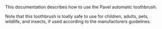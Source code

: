 This documentation describes how to use the Pavel automatic toothbrush.

Note that this toothbrush is toally safe to use for children, adults, pets, wildlife, and insects, if used according to the manufacturers guidelines.
